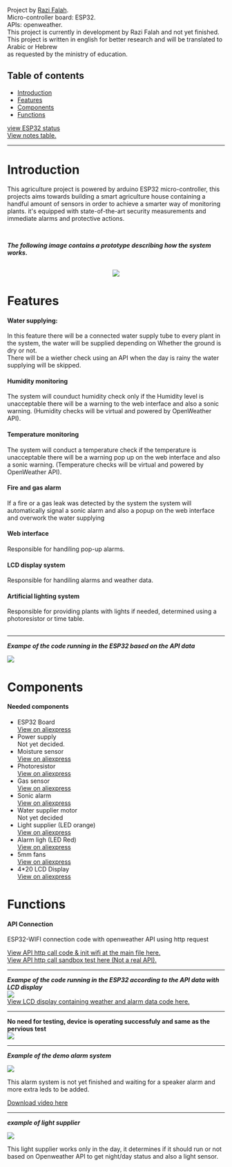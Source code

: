Project by <a href="https://razifalah.com" target="_blank">Razi Falah</a>.<br>
Micro-controller board: ESP32.<br>
APIs: openweather.<br>
This project is currently in development by Razi Falah and not yet finished.<br>
This project is written in english for better research and will be translated to Arabic or Hebrew <br> as requested by the ministry of education.<br>

## Table of contents
* [Introduction](#introduction)
* [Features](#features)
* [Components](#components)
* [Functions](#functions)


<a href="https://github.com/RaziFalah/agriculture-project/blob/main/esp32_status.md">view ESP32 status</a><br>
<a href="https://github.com/RaziFalah/agriculture-project/blob/main/notes.md">View notes table.</a><br>
<hr>


<h1>Introduction</h1>
<p>This agriculture project is powered by arduino ESP32 micro-controller, this projects aims towards building a smart agriculture house containing a handful amount of sensors in order to achieve a smarter way of monitoring plants. it's equipped with state-of-the-art security measurements and immediate alarms and protective actions.</p>
<br>  

***The following image contains a prototype describing how the system works.***

<br>
<center><image src="digrams/prototype.png"></image></center>
<h1>Features</h1>
<h4>Water supplying:</h4>
In this feature there will be a connected water supply tube to every plant in the system, the water will be supplied depending on Whether the ground is dry or not.<br>There will be a wiether check using an API  when the day is rainy the water supplying will be skipped.
<h4>Humidity monitoring</h4>
The system will counduct humidity check only if the Humidity level is unacceptable there will be a warning to the web interface and also a sonic warning. (Humidity checks will be virtual and powered by OpenWeather API).
<h4>Temperature monitoring</h4>
The system will conduct a temperature check if the temperature is unacceptable there will be a warning pop up on the web interface and also a sonic warning. (Temperature checks will be virtual and powered by OpenWeather API).
<h4>Fire and gas alarm</h4>
If a fire or a gas leak was detected by the system the system will automatically signal a sonic alarm and also a popup on the web interface and overwork the water supplying
<h4>Web interface</h4>
Responsible for handiling pop-up alarms.
<h4>LCD display system</h4>
Responsible for handiling alarms and weather data.
<h4>Artificial lighting system</h4>
Responsible for providing plants with lights if needed, determined using a photoresistor or time table. <br>
<br><hr>

***Exampe of the code running in the ESP32 based on the API data***

<image src="digrams/esp32_prototype.png">

<h1>Components</h1>
<h4>Needed components</h4>

<ul>
  <li>ESP32 Board</li> <a href="https://www.aliexpress.com/item/1005004879572949.html?spm=a2g0o.order_list.order_list_main.9.5c471802ypflOP">View on aliexpress</a>
  <li>Power supply</li> <a>Not yet decided.</a>
  <li>Moisture sensor</li> <a href="https://www.aliexpress.com/item/1005004961237192.html?spm=a2g0o.order_list.order_list_main.4.5c471802ypflOP">View on aliexpress</a>
  <li>Photoresistor</li> <a href="https://www.aliexpress.com/item/1005005009839541.html?spm=a2g0o.order_list.order_list_main.29.5c471802ypflOP">View on aliexpress</a>
  <li>Gas sensor</li> <a href="https://www.aliexpress.com/item/1005001666186214.html?spm=a2g0o.order_list.order_list_main.24.5c471802ypflOP">View on aliexpress</a>
  <li>Sonic alarm</li> <a href="https://www.aliexpress.com/item/1005003274011049.html?spm=a2g0o.order_list.order_list_main.34.5c471802ypflOP">View on aliexpress</a>
  <li>Water supplier motor</li> <a>Not yet decided</a>
  <li>Light supplier (LED orange)</li> <a href="https://www.aliexpress.com/item/1005003323707856.html?spm=a2g0o.order_list.order_list_main.50.5c471802ypflOP">View on aliexpress</a>
  <li>Alarm ligh (LED Red)</li> <a href="https://www.aliexpress.com/item/1005003323707856.html?spm=a2g0o.order_list.order_list_main.49.5c471802ypflOP">View on aliexpress</a>
  <li>5mm fans</li> <a href="https://www.aliexpress.com/item/1005003878734109.html?spm=a2g0o.order_list.order_list_main.44.5c471802ypflOP">View on aliexpress</a>
  <li>4*20 LCD Display</li> <a href="https://www.aliexpress.com/item/4000863723154.html?spm=a2g0o.order_list.order_list_main.39.5c471802ypflOP">View on aliexpress</a>
</ul>



<h1>Functions</h1>
<h4>API Connection</h4>
<p>ESP32-WIFI connection code with openweather API using http request</p>
<a href="code/main.cpp">View API http call code & init wifi at the main file here.</a><br>
<a href="tests/API_testing.md">View API http call sandbox test here (Not a real API).</a>
<hr>

***Exampe of the code running in the ESP32 according to the API data with LCD display***<br>
<image src="digrams/esp32_lcd.png"><br>
<a href="code/main_lcd.cpp">View LCD display containing weather and alarm data code here.</a><br>

<hr>


**No need for testing, device is operating successfuly and same as the pervious test**
<br><image src="digrams/lcd_prototype.gif.gif"><br>

<hr>

***Example of the demo alarm system***

<image src="digrams/led_lcd_esp32.gif"><br>

<p>This alarm system is not yet finished and waiting for a speaker alarm and more extra leds to be added.</p>
<a href="https://github.com/RaziFalah/agriculture-project/blob/main/video%20log/2023-09-18_14-13-18.mp4">Download video here</a>

<hr>

***example of light supplier***

<image src="digrams/light_supplier.gif"><br>

<p>This light supplier works only in the day, it determines if it should run or not based on Openweather API to get night/day status and also a light sensor.</p>
